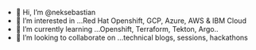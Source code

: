 - 👋 Hi, I’m @neksebastian
- 👀 I’m interested in ...Red Hat Openshift, GCP, Azure, AWS & IBM Cloud
- 🌱 I’m currently learning ...Openshift, Terraform, Tekton, Argo..
- 💞️ I’m looking to collaborate on ...technical blogs, sessions, hackathons


<!---
neksebastian/neksebastian is a ✨ special ✨ repository because its `README.md` (this file) appears on your GitHub profile.
You can click the Preview link to take a look at your changes.
--->
